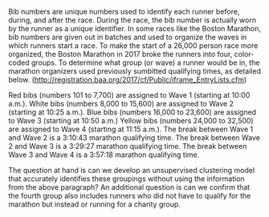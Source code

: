 Bib numbers are unique numbers used to identify each runner before, during, and after the race. During the race, the bib number is actually worn by the runner as a unique identifier. In some races like the Boston Marathon, bib numbers are given out in batches and used to organize the waves in which runners start a race. To make the start of a 26,000 person race more organized, the Boston Marathon in 2017 broke the runners into four, color-coded groups. To determine what group (or wave) a runner would be in, the marathon organizers used previously sumbitted qualifying times, as detailed below. (http://registration.baa.org/2017/cf/Public/iframe_EntryLists.cfm)

Red bibs (numbers 101 to 7,700) are assigned to Wave 1 (starting at 10:00 a.m.). White bibs (numbers 8,000 to 15,600) are assigned to Wave 2 (starting at 10:25 a.m.). Blue bibs (numbers 16,000 to 23,600) are assigned to Wave 3 (starting at 10:50 a.m.) Yellow bibs (numbers 24,000 to 32,500) are assigned to Wave 4 (starting at 11:15 a.m.). The break between Wave 1 and Wave 2 is a 3:10:43 marathon qualifying time. The break between Wave 2 and Wave 3 is a 3:29:27 marathon qualifying time. The break between Wave 3 and Wave 4 is a 3:57:18 marathon qualifying time.

The question at hand is can we develop an unsupervised clustering model that accurately identifies these groupings without using the information from the above paragraph? An additional question is can we confirm that the fourth group also includes runners who did not have to qualify for the marathon but instead or running for a charity group.
